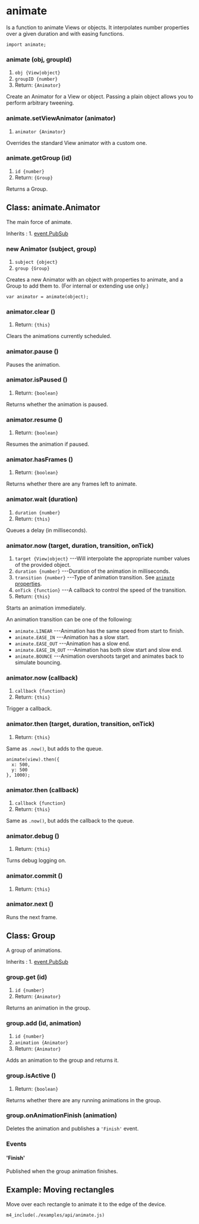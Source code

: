 # animate

Is a function to animate Views or objects. It interpolates
number properties over a given duration and with easing
functions.

~~~
import animate;
~~~

### animate (obj, groupId)
1. `obj {View|object}`
2. `groupID {number}`
3. Return: `{Animator}`

Create an Animator for a View or object. Passing a plain object allows you to perform arbitrary tweening.

### animate.setViewAnimator (animator)
1. `animator {Animator}`

Overrides the standard View animator with a custom one.

### animate.getGroup (id)
1. `id {number}`
2. Return: `{Group}`

Returns a Group.


## Class: animate.Animator

The main force of animate.

Inherits
:    1. [event.PubSub](./event.html#class-event.pubsub)

### new Animator (subject, group)
1. `subject {object}`
2. `group {Group}`

Creates a new Animator with an object with properties to animate, and a Group to add them to. (For internal or extending use only.)

~~~
var animator = animate(object);
~~~

### animator.clear ()
1. Return: `{this}`

Clears the animations currently scheduled.

### animator.pause ()

Pauses the animation.

### animator.isPaused ()
1. Return: `{boolean}`

Returns whether the animation is paused.

### animator.resume ()
1. Return: `{boolean}`

Resumes the animation if paused.

### animator.hasFrames ()
1. Return: `{boolean}`

Returns whether there are any frames left to animate.

### animator.wait (duration)
1. `duration {number}`
2. Return: `{this}`

Queues a delay (in milliseconds).

### animator.now (target, duration, transition, onTick)
1. `target {View|object}` ---Will interpolate the appropriate number values of the provided object.
2. `duration {number}` ---Duration of the animation in milliseconds.
3. `transition {number}` ---Type of animation transition. See [`animate` properties](#properties).
4. `onTick {function}` ---A callback to control the speed of the transition.
5. Return: `{this}`

Starts an animation immediately.

An animation transition can be one of the following:

* `animate.LINEAR` ---Animation has the same speed from start to finish.
* `animate.EASE_IN` ---Animation has a slow start.
* `animate.EASE_OUT` ---Animation has a slow end.
* `animate.EASE_IN_OUT` ---Animation has both slow start and slow end.
* `animate.BOUNCE` ---Animation overshoots target and animates back to simulate bouncing.


### animator.now (callback)
1. `callback {function}`
2. Return: `{this}`

Trigger a callback.

### animator.then (target, duration, transition, onTick)
1. Return: `{this}`

Same as `.now()`, but adds to the queue.

~~~
animate(view).then({
  x: 500,
  y: 500
}, 1000);
~~~

### animator.then (callback)
1. `callback {function}`
2. Return: `{this}`

Same as `.now()`, but adds the callback to the queue.

### animator.debug ()
1. Return: `{this}`

Turns debug logging on.

### animator.commit ()
1. Return: `{this}`

### animator.next ()

Runs the next frame.


## Class: Group

A group of animations.

Inherits
:    1. [event.PubSub](./event.html#class-event.pubsub)

### group.get (id)
1. `id {number}`
2. Return: `{Animator}`

Returns an animation in the group.

### group.add (id, animation)
1. `id {number}`
2. `animation {Animator}`
3. Return: `{Animator}`

Adds an animation to the group and returns it.

### group.isActive ()
1. Return: `{boolean}`

Returns whether there are any running animations in the group.

### group.onAnimationFinish (animation)

Deletes the animation and publishes a `'Finish'` event.

### Events

#### \'Finish\'

Published when the group animation finishes.


## Example: Moving rectangles

Move over each rectangle to animate it to the edge of the device.

~~~
m4_include(./examples/api/animate.js)
~~~
